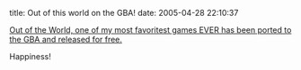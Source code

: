 title: Out of this world on the GBA!
date: 2005-04-28 22:10:37 

[Out of the World, one of my most favoritest games EVER has been ported to the GBA and released for free.][1]

Happiness!

   [1]: http://gameboy.ign.com/articles/608/608383p1.html

